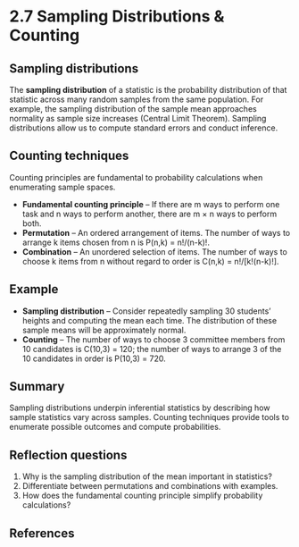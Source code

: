 # 2.7 Sampling Distributions & Counting

## Sampling distributions

The **sampling distribution** of a statistic is the probability distribution of that statistic across many random samples from the same population. For example, the sampling distribution of the sample mean approaches normality as sample size increases (Central Limit Theorem). Sampling distributions allow us to compute standard errors and conduct inference.

## Counting techniques

Counting principles are fundamental to probability calculations when enumerating sample spaces.

* **Fundamental counting principle** – If there are m ways to perform one task and n ways to perform another, there are m × n ways to perform both.
* **Permutation** – An ordered arrangement of items. The number of ways to arrange k items chosen from n is P(n,k) = n!/(n-k)!.
* **Combination** – An unordered selection of items. The number of ways to choose k items from n without regard to order is C(n,k) = n!/[k!(n-k)!].

## Example

* **Sampling distribution** – Consider repeatedly sampling 30 students’ heights and computing the mean each time. The distribution of these sample means will be approximately normal.
* **Counting** – The number of ways to choose 3 committee members from 10 candidates is C(10,3) = 120; the number of ways to arrange 3 of the 10 candidates in order is P(10,3) = 720.

## Summary

Sampling distributions underpin inferential statistics by describing how sample statistics vary across samples. Counting techniques provide tools to enumerate possible outcomes and compute probabilities.

## Reflection questions

1. Why is the sampling distribution of the mean important in statistics?
2. Differentiate between permutations and combinations with examples.
3. How does the fundamental counting principle simplify probability calculations?

## References

[^1]: Concepts of sampling distributions and counting principles are standard probability results.
